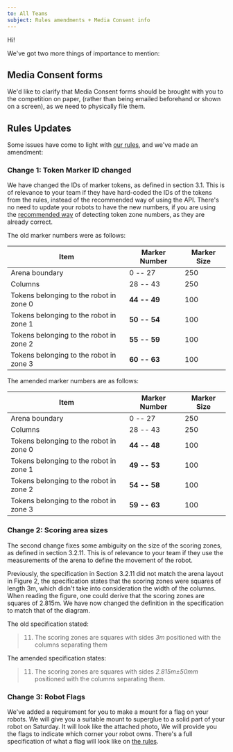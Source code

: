 ```yaml
---
to: All Teams
subject: Rules amendments + Media Consent info
---
```


Hi!

We've got two more things of importance to mention:

## Media Consent forms

We'd like to clarify that Media Consent forms should be brought with you to the competition on paper, (rather than being emailed beforehand or shown on a screen), as we need to physically file them.

## Rules Updates

Some issues have come to light with [our rules][rules], and we've made an amendment:

### Change 1: Token Marker ID changed

We have changed the IDs of marker tokens, as defined in section 3.1. This is of relevance to your team if they have hard-coded the IDs of the tokens from the rules, instead of the recommended way of using the API. There's no need to update your robots to have the new numbers, if you are using the [recommended way][recommended-token-zones] of detecting token zone numbers, as they are already correct.

The old marker numbers were as follows:

| Item                                    | Marker Number     | Marker Size      |
|-----------------------------------------|-------------------|------------------|
| Arena boundary                          |     0 -- 27       |           250    |
| Columns                                 |    28 -- 43       |           250    |
| Tokens belonging to the robot in zone 0 |    **44 -- 49**   |           100    |
| Tokens belonging to the robot in zone 1 |    **50 -- 54**   |           100    |
| Tokens belonging to the robot in zone 2 |    **55 -- 59**   |           100    |
| Tokens belonging to the robot in zone 3 |    **60 -- 63**   |           100    |

The amended marker numbers are as follows:

| Item                                    | Marker Number     | Marker Size      |
|-----------------------------------------|-------------------|------------------|
| Arena boundary                          |     0 -- 27       |           250    |
| Columns                                 |    28 -- 43       |           250    |
| Tokens belonging to the robot in zone 0 |    **44 -- 48**   |           100    |
| Tokens belonging to the robot in zone 1 |    **49 -- 53**   |           100    |
| Tokens belonging to the robot in zone 2 |    **54 -- 58**   |           100    |
| Tokens belonging to the robot in zone 3 |    **59 -- 63**   |           100    |

### Change 2: Scoring area sizes

The second change fixes some ambiguity on the size of the scoring zones, as defined in section 3.2.11. This is of relevance to your team if they use the measurements of the arena to define the movement of the robot.

Previously, the specification in Section 3.2.11 did not match the arena layout in Figure 2, the specification states that the scoring zones were squares of length 3m, which didn't take into consideration the width of the columns. When reading the figure, one could derive that the scoring zones are squares of 2.815m. We have now changed the definition in the specification to match that of the diagram.

The old specification stated:

> 11. The scoring zones are squares with sides *3m* positioned with the columns separating
them

The amended specification states:

> 11. The scoring zones are squares with sides *2.815m±50mm* positioned with the columns separating them.

### Change 3: Robot Flags

We've added a requirement for you to make a mount for a flag on your robots. We will give you a suitable mount to superglue to a solid part of your robot on Saturday. It will look like the attached photo, We will provide you the flags to indicate which corner your robot owns. There's a full specification of what a flag will look like on [the rules][rules].


[rules]: https://docs.sourcebots.co.uk/rules/
[recommended-token-zones]: https://docs.sourcebots.co.uk/api/vision/marker-ids/#token-markers

